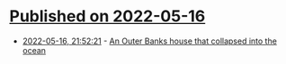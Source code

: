 # [Published on 2022-05-16](index.md)

* [2022-05-16, 21:52:21](https://news.ycombinator.com/item?id=31403572) - [An Outer Banks house that collapsed into the ocean](https://jeremymarkovich.substack.com/p/rodanthe-nc-outer-banks-ocean-house-collapse)
